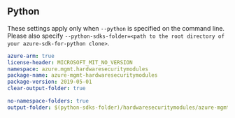 ## Python

These settings apply only when `--python` is specified on the command line.
Please also specify `--python-sdks-folder=<path to the root directory of your azure-sdk-for-python clone>`.

```yaml $(python)
azure-arm: true
license-header: MICROSOFT_MIT_NO_VERSION
namespace: azure.mgmt.hardwaresecuritymodules
package-name: azure-mgmt-hardwaresecuritymodules
package-version: 2019-05-01
clear-output-folder: true
```

``` yaml $(python)
no-namespace-folders: true
output-folder: $(python-sdks-folder)/hardwaresecuritymodules/azure-mgmt-hardwaresecuritymodules/azure/mgmt/hardwaresecuritymodules
```